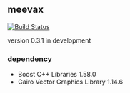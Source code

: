 ## meevax

[![Build Status](https://travis-ci.org/yamacir-kit/meevax.svg?branch=master)](https://travis-ci.org/yamacir-kit/meevax)

version 0.3.1 in development


### dependency

- Boost C++ Libraries 1.58.0
- Cairo Vector Graphics Library 1.14.6

